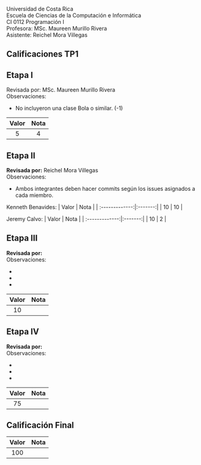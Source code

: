 Universidad de Costa Rica    
Escuela de Ciencias de la Computación e Informática     
CI 0112 Programación I    
Profesora: MSc. Maureen Murillo Rivera    
Asistente: Reichel Mora Villegas 

## Calificaciones TP1  

## Etapa I
Revisada por: MSc. Maureen Murillo Rivera      
Observaciones:

- No incluyeron una clase Bola o similar. (-1)

| Valor          | Nota    | 
| :-------------:|:-------:|
| 5              |   4     |



## Etapa II
**Revisada por:** Reichel Mora Villegas     
Observaciones:

-  Ambos integrantes deben hacer commits según los issues asignados a cada miembro.


Kenneth Benavides:
| Valor          | Nota    | 
| :-------------:|:-------:|
|  10            |    10   |

Jeremy Calvo:
| Valor          | Nota    | 
| :-------------:|:-------:|
|  10            |    2    |


## Etapa III
**Revisada por:**     
Observaciones:

-  
-
-

| Valor          | Nota    | 
| :-------------:|:-------:|
|  10            |         |


## Etapa IV
**Revisada por:**                  
Observaciones:

-  
-
-

| Valor          | Nota    | 
| :-------------:|:-------:|
| 75             |         |

## Calificación Final 


| Valor          | Nota    | 
| :-------------:|:-------:|
| 100            |         |


